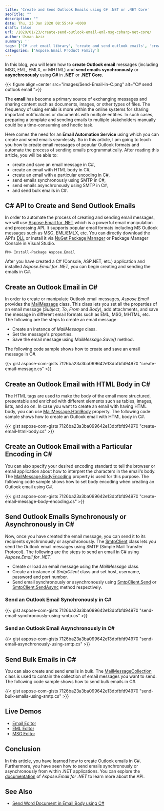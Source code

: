 ```yaml
---
title: 'Create and Send Outlook Emails using C# .NET or .NET Core'
seoTitle: ""
description: ""
date: Thu, 23 Jan 2020 08:55:49 +0000
draft: false
url: /2020/01/23/create-send-outlook-email-eml-msg-csharp-net-core/
author: Usman Aziz
summary: ''
tags: ['C# .net email library', 'create and send outlook emails', 'create outlook msg in C# .net', 'send email in C# .net', 'send emails asynchronously']
categories: ['Aspose.Email Product Family']
---
```


In this blog, you will learn how to **create Outlook email** messages (including MSG, EML, EMLX, or MHTML) and **send emails** **synchronously** or **asynchronously** using **C#** in **.NET** or **.NET Core**.



{{< figure align=center src="images/Send-Email-in-C.png" alt="C# send outlook email ">}}


The **email** has become a primary source of exchanging messages and sharing content such as documents, images, or other types of files. The frequency of using emails is more within the online systems for sharing important notifications or documents with multiple entities. In such cases, preparing a template and sending emails to multiple stakeholders manually could be a time-consuming and hectic task.

Here comes the need for an **Email Automation Service** using which you can create and send emails seamlessly. So in this article, I am going to teach you how to create email messages of popular Outlook formats and automate the process of sending emails programmatically. After reading this article, you will be able to:

*   create and save an email message in C#,
*   create an email with HTML body in C#,
*   create an email with a particular encoding in C#,
*   send emails synchronously using SMTP in C#,
*   send emails asynchronously using SMTP in C#,
*   and send bulk emails in C#.

## C# API to Create and Send Outlook Emails

In order to automate the process of creating and sending email messages, we will use [Aspose.Email for .NET][1] which is a powerful email manipulation and processing API. It supports popular email formats including MS Outlook messages such as MSG, EML/EMLX, etc. You can directly download the API's [DLL][2] or install it via [NuGet Package Manager][3] or Package Manager Console in Visual Studio.

```
PM> Install-Package Aspose.Email
```

After you have created a C# (Console, ASP.NET, etc.) application and installed _Aspose.Email for .NET_, you can begin creating and sending the emails in C#.

## Create an Outlook Email in C#

In order to create or manipulate Outlook email messages, _Aspose.Email_ provides the [MailMessage][4] class. This class lets you set all the properties of an email message (_Subject_, _To_, _From_ and _Body_), add attachments, and save the message in different email formats such as EML, MSG, MHTML, etc. The following are the steps to create an email message:

*   Create an instance of _MailMessage_ class.
*   Set the message's properties.
*   Save the email message using _MailMessage.Save()_ method.

The following code sample shows how to create and save an email message in C#.

{{< gist aspose-com-gists 7126ba23a3ba099642e13dbfbfd94970 "create-email-message.cs" >}}

## Create an Outlook Email with HTML Body in C#

The HTML tags are used to make the body of the email more structured, presentable and enriched with different elements such as tables, images, lists, and so on. In case you want to create an email with having HTML body, you can use [MailMessage.HtmlBody][5] property. The following code sample shows how to create an Outlook email with HTML body in C#.

{{< gist aspose-com-gists 7126ba23a3ba099642e13dbfbfd94970 "create-email-html-body.cs" >}}

## Create an Outlook Email with a Particular Encoding in C#

You can also specify your desired encoding standard to tell the browser or email application about how to interpret the characters in the email's body. The [MailMessage.BodyEncoding][6] property is used for this purpose. The following code sample shows how to set body encoding when creating an Outlook email using C#.

{{< gist aspose-com-gists 7126ba23a3ba099642e13dbfbfd94970 "create-email-message-body-encoding.cs" >}}

## Send Outlook Emails Synchronously or Asynchronously in C#

Now, once you have created the email message, you can send it to its recipients synchronously or asynchronously. The [SmtpClient][7] class lets you send the Outlook email messages using SMTP (Simple Mail Transfer Protocol). The following are the steps to send an email in C# using _Aspose.Email for .NET_.

*   Create or load an email message using the _MailMessage_ class.
*   Create an instance of _SmtpClient_ class and set host, username, password and port number.
*   Send email synchronously or asynchronously using [SmtpClient.Send][8] or [SmtpClient.SendAsync][9] method respectively.

### Send an Outlook Email Synchronously in C#

{{< gist aspose-com-gists 7126ba23a3ba099642e13dbfbfd94970 "send-email-synchronously-using-smtp.cs" >}}

### Send an Outlook Email Asynchronously in C#

{{< gist aspose-com-gists 7126ba23a3ba099642e13dbfbfd94970 "send-email-asynchronously-using-smtp.cs" >}}

## Send Bulk Emails in C#

You can also create and send emails in bulk. The [MailMessageCollection][10] class is used to contain the collection of email messages you want to send. The following code sample shows how to send bulk emails in C#.

{{< gist aspose-com-gists 7126ba23a3ba099642e13dbfbfd94970 "send-bulk-emails-using-smtp.cs" >}}

## Live Demos

*   [Email Editor][11]
*   [EML Editor][12]
*   [MSG Editor][13]

## Conclusion

In this article, you have learned how to create Outlook emails in C#. Furthermore, you have seen how to send emails synchronously or asynchronously from within .NET applications. You can explore the [documentation][14] of _Aspose.Email for .NET_ to learn more about the API.

## See Also

*   [Send Word Document in Email Body using C#][15]




[1]: https://products.aspose.com/email
[2]: https://downloads.aspose.com/email/net
[3]: https://www.nuget.org/packages/aspose.email
[4]: https://apireference.aspose.com/net/email/aspose.email/mailmessage
[5]: https://apireference.aspose.com/net/email/aspose.email/mailmessage/properties/htmlbody
[6]: https://apireference.aspose.com/net/email/aspose.email/mailmessage/properties/bodyencoding
[7]: https://apireference.aspose.com/net/email/aspose.email.clients.smtp/smtpclient
[8]: https://apireference.aspose.com/net/email/aspose.email.clients.smtp.smtpclient/send/methods/5
[9]: https://apireference.aspose.com/email/net/aspose.email.clients.smtp.smtpclient/sendasync/methods/10
[10]: https://apireference.aspose.com/net/email/aspose.email/mailmessagecollection
[11]: https://products.aspose.app/email/editor
[12]: https://products.aspose.app/email/editor/eml
[13]: https://products.aspose.app/email/editor/msg
[14]: https://docs.aspose.com/display/emailnet/Developer+Guide
[15]: https://blog.aspose.com/2021/02/16/send-word-document-in-email-body-using-csharp/





